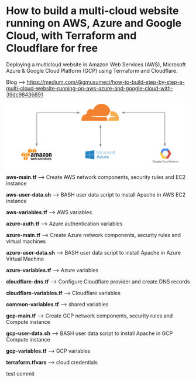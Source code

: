 # How to build a multi-cloud website running on AWS, Azure and Google Cloud, with Terraform and Cloudflare for free

Deploying a multicloud website in Amazon Web Services (AWS), Microsoft Azure & Google Cloud Platform (GCP) using Terrraform and Cloudflare.

Blog --> https://medium.com/@gmusumeci/how-to-build-step-by-step-a-multi-cloud-website-running-on-aws-azure-and-google-cloud-with-39dc98436891

![High Level design](multicloud-aws-azure-gcp-cloudflare.png)

**aws-main.tf** --> Create AWS network components, security rules and EC2 instance

**aws-user-data.sh** --> BASH user data script to install Apache in AWS EC2 instance

**aws-variables.tf** --> AWS variables

**azure-auth.tf** --> Azure authentication variables 

**azure-main.tf** --> Create Azure network components, security rules and virtual machines

**azure-user-data.sh** --> BASH user data script to install Apache in Azure Virtual Machine

**azure-variables.tf** --> Azure variables

**cloudflare-dns.tf** --> Configure Cloudflare provider and create DNS records

**cloudflare-variables.tf** --> Cloudflare variables

**common-variables.tf** --> shared variables

**gcp-main.tf** --> Create GCP network components, security rules and Compute instance

**gcp-user-data.sh** --> BASH user data script to install Apache in GCP Compute instance

**gcp-variables.tf** --> GCP variables

**terraform.tfvars** --> cloud credentials


test commit
